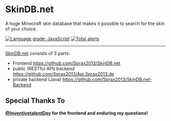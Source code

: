 # SkinDB.net
A huge Minecraft skin database that makes it possible to search for the skin of your choice.

[![Language grade: JavaScript](https://img.shields.io/lgtm/grade/javascript/g/Sprax2013/SkinDB.net.svg?logo=lgtm&logoWidth=18)](https://lgtm.com/projects/g/Sprax2013/SkinDB.net/context:javascript) [![Total alerts](https://img.shields.io/lgtm/alerts/g/Sprax2013/SkinDB.net.svg?logo=lgtm&logoWidth=18)](https://lgtm.com/projects/g/Sprax2013/SkinDB.net/alerts/)

***
[SkinDB.net](https://SkinDB.net/) consists of 3 parts:
* Frontend <https://github.com/Sprax2013/SkinDB.net>
* public (RESTful API) backend <https://github.com/Sprax2013/Api.Sprax2013.de>
* private backend (Java) <https://github.com/Sprax2013/SkinDB.net-Backend>

## Special Thanks To
**[@InventivetalentDev](https://github.com/InventivetalentDev) for the frontend and enduring my questions!**
